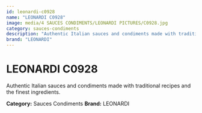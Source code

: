 ```yaml
---
id: leonardi-c0928
name: "LEONARDI C0928"
image: media/4 SAUCES CONDIMENTS/LEONARDI PICTURES/C0928.jpg
category: sauces-condiments
description: "Authentic Italian sauces and condiments made with traditional recipes and the finest ingredients."
brand: "LEONARDI"
---
```


# LEONARDI C0928

Authentic Italian sauces and condiments made with traditional recipes and the finest ingredients.

**Category:** Sauces Condiments
**Brand:** LEONARDI
